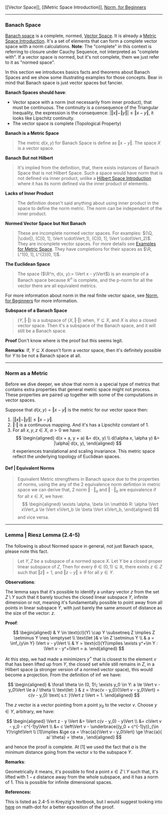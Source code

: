 [[Vector Space]], [[Metric Space Introduction]], 
[Norm, for Beginners](../../AMATH%20584%20Numerical%20Linear%20Algebra/Matrix%20Theory/Norm,%20for%20Beginners.md)

---
### **Banach Space**

[Banach space](https://mathworld.wolfram.com/BanachSpace.html) is a complete, normed, [Vector Space](Vector%20Space.md). It is already a [Metric Space Introduction](Metric%20Space%20Introduction.md). It's a set of elements that can form a complete  vector space with a norm calculations.  **Note**: The "complete" in this context is referring to closure under Cauchy Sequence, not interpreted as "complete with". If a vector space is normed, but it's not complete, them we just refer to it as "normed space". 

In this section we introduces basics facts and theorems about Banach Spaces and we show some illustrating examples for those concepts. Bear in mind that Banach space is just vector spaces but fancier. 

**Banach Spaces should have**:
- Vector space with a norm (not necessarily from inner product), that must be continuous. The continuity is a consequence of the Triangular Inequality, the expression is the consequence: $|\Vert x\Vert - \Vert y \Vert|\le \Vert x- y\Vert$, it looks like Lipschitz continuity. 
- The vector space is complete (Topological Property)

**Banach is a Metric Space**
> The metric $d(x, y)$ for Banach Space is define as $\Vert x - y\Vert$. The space $X$ is a vector space. 

**Banach But not Hilbert**
> It's implied from the definition, that, there exists instances of Banach Space that is not Hilbert Space. Such a space would have norm that is not defined via inner product, unlike a [Hilbert Space Introduction](Hilbert%20Space%20Introduction.md) where it has its norm defined via the inner product of elements. 

**Lacks of Inner Product**
> The definition doesn't said anything about  using inner product in the space to define the norm metric. The norm can be independent of the inner product.

**Normed Vector Space but Not Banach**
> These are incomplete normed vector spaces. For examples: $(\Q, |\cdot|), (C[0, 1], \Vert \cdot\Vert_1), (C[0, 1], \Vert \cdot\Vert_2)$. They are incomplete vector spaces. For more details see [Examples for Metric Space](Examples%20for%20Metric%20Space.md). They have completions for their spaces as $\R, L^1[0, 1], L^{2}[0, 1]$. 

**The Euclidean Space**
> The space ($\R^n, d(x, y):= \Vert x - y\Vert$) is an example of a Banach space because $\mathbb R^n$ is complete, and the p-norm for all the vector there are all equivalent metrics. 

For more information about norm in the real finite vector space, see [Norm, for Beginners](../../AMATH%20584%20Numerical%20Linear%20Algebra/Matrix%20Theory/Norm,%20for%20Beginners.md) for more information. 

**Subspace of a Banach Space**
> $(Y, \Vert \cdot\Vert)$ is a subspace of $(X, \Vert \cdot\Vert)$ when, $Y\subseteq X$, and $X$ is also a closed vector space. Then it's a subspace of the Banach space, and it will still be a Banach space. 

**Proof**
Don't know where is the proof but this seems legit. 

**Remarks**: 
If, $Y\subseteq X$ doesn't form a vector space, then it's definitely possible for $Y$ to be not a Banach space at all. 

---
### **Norm as a Metric**

Before we dive deeper, we show that norm is a special type of metrics that contains extra properties that general metric space might not process. These properties are paired up together with some of the computations in vector spaces. 

Suppose that $d(x, y) = \Vert x - y\Vert$ is the metric for our vector space then: 
1. $|\Vert x\Vert - \Vert y\Vert| \le \Vert x - y\Vert$. 
2. $\Vert \cdot\Vert$ is a continuous mapping. And it's has a Lipschitz constant of 1. 
3. For all $x, y, z\in X$, $\alpha > 0$ we have: 
    $$
    \begin{aligned}
        d(x + a, y + a) &= d(x, y)
        \\
        d(\alpha x, \alpha y) &= |\alpha| d(x, y),
    \end{aligned}
    $$
    it experiences translational and scaling invariance. This metric space reflect the underlying topology of Euclidean spaces.

#### **Def | Equivalent Norms**
> Equivalent Metric strengthens in Banach space due to the properties of norms, using the any of the 2 equivalence norm defintion in metric space we can derive that, 2 norm $\Vert \cdot\Vert_a$ and $\Vert \cdot\Vert_b$ are equivalence if for all $x \in X$, we have: 
> $$
> \begin{aligned}
>     \exists \alpha, \beta \in \mathbb R: 
>     \alpha \Vert x\Vert_a \le \Vert x\Vert_b \le \beta \Vert x\Vert_b, 
> \end{aligned}
> $$
> and vice versa. 

---
### **Lemma | Riesz Lemma (2.4-5)**

The following is about Normed space in general, not just Banach space, please note this fact. 

> Let $Y, Z$ be a subspace of a normed space $X$. Let $Y$ be a closed proper linear subspace of $Z$, Then for every $\theta \in (0, 1)\subseteq \mathbb R$, there exists $z\in Z$ such that $\Vert z\Vert = 1$, and $\Vert z - y\Vert \ge \theta$ for all $y\in Y$. 

**Observations**: 


The lemma says that it's possible to identify a unitary vector $z$ from the set $Z\setminus Y$ such that it barely touches the closed linear subspace $Y$, infinite dimension or not, meaning it's fundamentally possible to point away from all points in linear subspace $Y$, with just barely the same amount of distance as the size of the vector: $z$. 

**Proof**:

$$
\begin{aligned}
    & Y \in \text{cl}(Y) \cap Y \subsetneq Z \implies Z \setminus Y \neq \emptyset
    \\
    \text{let }& v \in Z \setminus Y
    \\
    & a = \inf_{y\in Y} \Vert v - y\Vert
    \\
    & Y = \text{cl}(Y)\implies \exists y^+\in Y : \Vert v - y^+\Vert = a.
\end{aligned}
$$

At this step, we had made a minimizers $y^+$ that is closest to the element $v$ that has been lifted up from $Y$, the closed set while still remains in $Z$, in a Hilbert space (a stronger version of a normed vector space), this would become a projection. From the definition of $\inf$ we have: 

$$
\begin{aligned}
    & 
    \forall \theta \in (0, 1)\; \exists y_0 \in Y: 
    a \le \Vert v - y_0\Vert \le a / \theta
    \\
    \text{let: }
    &
    z = \frac{v - y_0}{\Vert v - y_0\Vert} = c(v - y_0) \text{ s.t: }\Vert z \Vert = 1. 
\end{aligned}
$$

The $z$ vector is a vector pointing from a point $y_0$ to the vector $v$. Choose $y \in Y$, arbitrary, we have: 

$$
\begin{aligned}
    \Vert z - y \Vert &= \Vert c(v - y_0) - y\Vert 
    \\
    &= c\Vert v - y_0 - c^{-1}y\Vert
    \\
    &= c \left\Vert v - \underbrace{(y_0 + c^{-1}y)}_{\in Y}\right\Vert
    \\
    [1]\implies 
    &\ge ca = \frac{a}{\Vert v - y_0\Vert} \ge \frac{a}{ a/ \theta} = \theta , 
\end{aligned}
$$

and hence the proof is complete. At \[1\] we used the fact that $a$ is the minimum distance going from the vector $v$ to the subspace $Y$. 

**Remarks**: 

Geometrically it means, it's possible to find a point $x\in Z\setminus Y$ such that, it's lifted with $1 - \epsilon$ distance away from the whole subspace, and it has a norm of $1$. This is possible for infinite dimensional spaces. 

**References:**

This is listed as 2.4-5 in Kreyzig's textbook, but I would suggest looking into [here](http://mathonline.wikidot.com/riesz-s-lemma) on math-dot for a better exposition of the proof. 